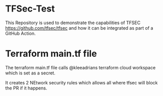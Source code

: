 # TFSec-Test

This Repository is used to demonstrate the capabilities of TFSEC https://github.com/tfsec/tfsec and how it can be integrated as part of a GitHub Action.

# Terraform main.tf file
The terraform main.tf file calls @kleeadrians terraform cloud workspace which is set as a secret. 

It creates 2 NEtwork security rules which allows all where tfsec will block the PR if it happens.

